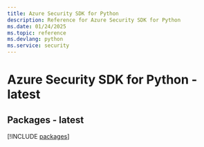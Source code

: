 ```yaml
---
title: Azure Security SDK for Python
description: Reference for Azure Security SDK for Python
ms.date: 01/24/2025
ms.topic: reference
ms.devlang: python
ms.service: security
---
```

# Azure Security SDK for Python - latest
## Packages - latest
[!INCLUDE [packages](security-index.md)]